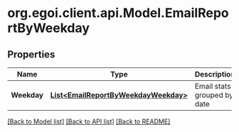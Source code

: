 
# org.egoi.client.api.Model.EmailReportByWeekday

## Properties

Name | Type | Description | Notes
------------ | ------------- | ------------- | -------------
**Weekday** | [**List&lt;EmailReportByWeekdayWeekday&gt;**](EmailReportByWeekdayWeekday.md) | Email stats grouped by date | [optional] 

[[Back to Model list]](../README.md#documentation-for-models)
[[Back to API list]](../README.md#documentation-for-api-endpoints)
[[Back to README]](../README.md)

